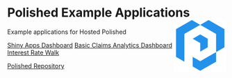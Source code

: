# Polished Example Applications <img src="images/polished_logo_transparent.png" align="right" width="120" />
Example applications for Hosted Polished

[Shiny Apps Dashboard](https://tychobra.shinyapps.io/apps_dashboard)
[Basic Claims Analytics Dashboard](https://tychobra.shinyapps.io/basic-insurer-dashboard)
[Interest Rate Walk](https://tychobra.shinyapps.io/interest-rate-walk)

[Polished Repository](https://github.com/Tychobra/polished)